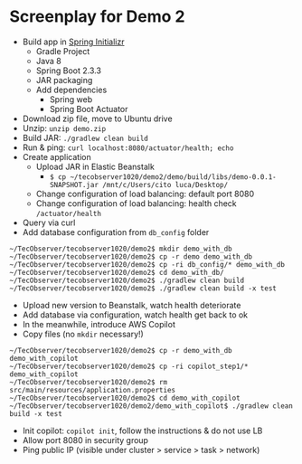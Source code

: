 # Screenplay for Demo 2

* Build app in [Spring Initializr](https://start.spring.io/)
  * Gradle Project
  * Java 8
  * Spring Boot 2.3.3
  * JAR packaging
  * Add dependencies
    * Spring web
    * Spring Boot Actuator
* Download zip file, move to Ubuntu drive
* Unzip: `unzip demo.zip`
* Build JAR: `./gradlew clean build`
* Run & ping: `curl localhost:8080/actuator/health; echo`
* Create application
  * Upload JAR in Elastic Beanstalk
    * `$ cp ~/tecobserver1020/demo2/demo/build/libs/demo-0.0.1-SNAPSHOT.jar /mnt/c/Users/cito luca/Desktop/`
  * Change configuration of load balancing: default port 8080
  * Change configuration of load balancing: health check `/actuator/health`
* Query via curl
* Add database configuration from `db_config` folder
```
~/TecObserver/tecobserver1020/demo2$ mkdir demo_with_db
~/TecObserver/tecobserver1020/demo2$ cp -r demo demo_with_db
~/TecObserver/tecobserver1020/demo2$ cp -ri db_config/* demo_with_db
~/TecObserver/tecobserver1020/demo2$ cd demo_with_db/
~/TecObserver/tecobserver1020/demo2$ ./gradlew clean build
~/TecObserver/tecobserver1020/demo2$ ./gradlew clean build -x test
```
* Upload new version to Beanstalk, watch health deteriorate
* Add database via configuration, watch health get back to ok
* In the meanwhile, introduce AWS Copilot
* Copy files (no `mkdir` necessary!)
```
~/TecObserver/tecobserver1020/demo2$ cp -r demo_with_db demo_with_copilot
~/TecObserver/tecobserver1020/demo2$ cp -ri copilot_step1/* demo_with_copilot
~/TecObserver/tecobserver1020/demo2$ rm src/main/resources/application.properties
~/TecObserver/tecobserver1020/demo2$ cd demo_with_copilot
~/TecObserver/tecobserver1020/demo2/demo_with_copilot$ ./gradlew clean build -x test
```
* Init copilot: `copilot init`, follow the instructions & do not use LB
* Allow port 8080 in security group
* Ping public IP (visible under cluster > service > task > network)

